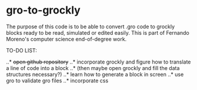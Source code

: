 # gro-to-grockly

The purpose of this code is to be able to convert .gro code to grockly blocks ready to be read, simulated or edited easily.
This is part of Fernando Moreno's computer science end-of-degree work.

TO-DO LIST:

..* ~~open github repository~~
..* incorporate grockly and figure how to translate a line of code into a block
..* (then maybe open grockly and fill the data structures necessary?)
..* learn how to generate a block in screen
..* use gro to validate gro files
..* incorporate css 
